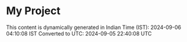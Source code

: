 # My Project

This content is dynamically generated in Indian Time (IST): 2024-09-06 04:10:08 IST
Converted to UTC: 2024-09-05 22:40:08 UTC
